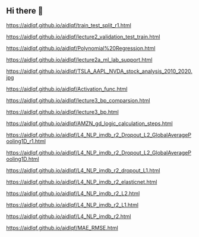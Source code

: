 ## Hi there 👋
https://aidlqf.github.io/aidlqf/train_test_split_r1.html 

https://aidlqf.github.io/aidlqf/lecture2_validation_test_train.html

https://aidlqf.github.io/aidlqf/Polynomial%20Regression.html 

https://aidlqf.github.io/aidlqf/lecture2a_ml_lab_support.html

https://aidlqf.github.io/aidlqf/TSLA_AAPL_NVDA_stock_analysis_2010_2020.jpg

https://aidlqf.github.io/aidlqf/Activation_func.html

https://aidlqf.github.io/aidlqf/lecture3_bp_comparsion.html

https://aidlqf.github.io/aidlqf/lecture3_bp.html

https://aidlqf.github.io/aidlqf/AMZN_gd_logic_calculation_steps.html

https://aidlqf.github.io/aidlqf/L4_NLP_imdb_r2_Dropout_L2_GlobalAveragePooling1D_r1.html

https://aidlqf.github.io/aidlqf/L4_NLP_imdb_r2_Dropout_L2_GlobalAveragePooling1D.html

https://aidlqf.github.io/aidlqf/L4_NLP_imdb_r2_dropout_L1.html

https://aidlqf.github.io/aidlqf/L4_NLP_imdb_r2_elasticnet.html

https://aidlqf.github.io/aidlqf/L4_NLP_imdb_r2_L2.html

https://aidlqf.github.io/aidlqf/L4_NLP_imdb_r2_L1.html

https://aidlqf.github.io/aidlqf/L4_NLP_imdb_r2.html

https://aidlqf.github.io/aidlqf/MAE_RMSE.html

<!--
**aidlqf/aidlqf** is a ✨ _special_ ✨ repository because its `README.md` (this file) appears on your GitHub profile.

Here are some ideas to get you started:

- 🔭 I’m currently working on ...
- 🌱 I’m currently learning ...
- 👯 I’m looking to collaborate on ...
- 🤔 I’m looking for help with ...
- 💬 Ask me about ...
- 📫 How to reach me: ...
- 😄 Pronouns: ...
- ⚡ Fun fact: ...
-->
